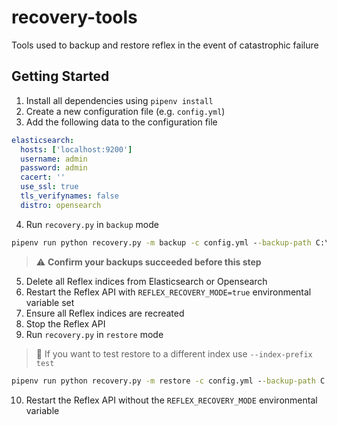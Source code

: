 # recovery-tools
Tools used to backup and restore reflex in the event of catastrophic failure

## Getting Started

1. Install all dependencies using `pipenv install`
2. Create a new configuration file (e.g. `config.yml`)
3. Add the following data to the configuration file

```yaml
elasticsearch:
  hosts: ['localhost:9200']
  username: admin
  password: admin
  cacert: ''
  use_ssl: true
  tls_verifynames: false
  distro: opensearch
```

4. Run `recovery.py` in `backup` mode

```cmd
pipenv run python recovery.py -m backup -c config.yml --backup-path C:\Users\myusers\Downloads\reflex-backup
```

> :warning: **Confirm your backups succeeded before this step**

5. Delete all Reflex indices from Elasticsearch or Opensearch
6. Restart the Reflex API with `REFLEX_RECOVERY_MODE=true` environmental variable set
7. Ensure all Reflex indices are recreated
8. Stop the Reflex API
9. Run `recovery.py` in `restore` mode

> :memo: If you want to test restore to a different index use `--index-prefix test`
```cmd
pipenv run python recovery.py -m restore -c config.yml --backup-path C:\Users\myusers\Downloads\reflex-backup
```


10. Restart the Reflex API without the `REFLEX_RECOVERY_MODE` environmental variable